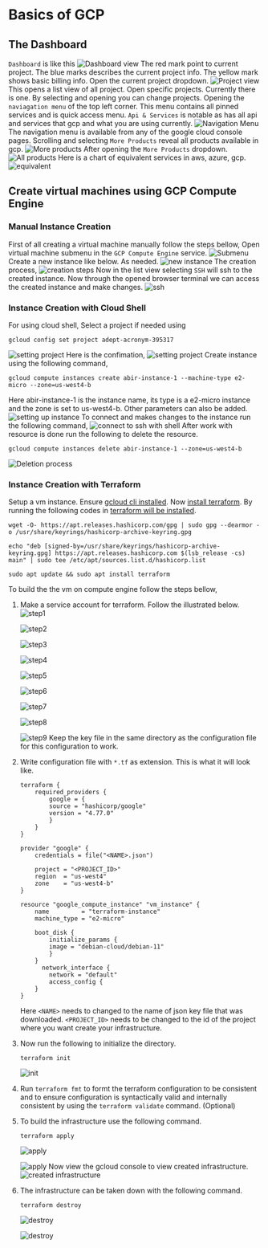 # Basics of GCP
## The Dashboard
`Dashboard` is like this
![Dashboard view](./gcp-basics-dashboard-images/dashboard-markedup.jpg)
The red mark point to current project. The blue marks describes the current project info. The yellow mark shows basic billing info.
Open the current project dropdown.
![Project view](./gcp-basics-dashboard-images/all-projects.png)
This opens a list view of all project. Open specific projects. Currently there is one. By selecting and opening you can change projects.
Opening the `naviagation menu` of the top left corner. This menu contains all pinned services and is quick access menu.
`Api & Services` is notable as has all api and services that gcp and what you are using currently.
![Navigation Menu](./gcp-basics-dashboard-images/navigation-menu.png)
The navigation menu is available from any of the google cloud console pages.
Scrolling and selecting `More Products` reveal all products available in gcp.
![More products](./gcp-basics-dashboard-images/more-products.png)
After opening the `More Products` dropdown.
![All products](./gcp-basics-dashboard-images/all-products-list.png)
Here is a chart of equivalent services in aws, azure, gcp.
![equivalent](./gcp-basics-dashboard-images/eq.png)
## Create virtual machines using GCP Compute Engine
### Manual Instance Creation
First of all creating a virtual machine manually follow the steps bellow,
Open virtual machine submenu in the `GCP Compute Engine` service.
![Submenu](./gcp-compute-engine-images/compute-engine.png)
Create a new instance like below. As needed.
![new instance](./gcp-compute-engine-images/create-vm.png)
The creation process,
![creation steps](./gcp-compute-engine-images/vm-creation.png)
Now in the list view selecting `SSH` will ssh to the created instance. Now through the opened browser terminal we can access the created instance and make changes.
![ssh](./gcp-compute-engine-images/ssh.png)
### Instance Creation with Cloud Shell
For using cloud shell, 
Select a project if needed using
```
gcloud config set project adept-acronym-395317
```
![setting project](./gcp-compute-engine-images/set-project.PNG)
Here is the confimation,
![setting project](./gcp-compute-engine-images/list-project.PNG)
Create instance using the following command,
```
gcloud compute instances create abir-instance-1 --machine-type e2-micro --zone=us-west4-b
```
Here abir-instance-1 is the instance name, its type is a e2-micro instance and the zone is set to us-west4-b. Other parameters can also be added.
![setting up instance](./gcp-compute-engine-images/create-ce-instance.PNG)
To connect and makes changes to the instance run the following command,
![connect to ssh with shell](./gcp-compute-engine-images/connect-ssh.PNG)
After work with resource is done run the following to delete the resource. 
```
gcloud compute instances delete abir-instance-1 --zone=us-west4-b
```
![Deletion process](./gcp-compute-engine-images/delete.PNG)
### Instance Creation with Terraform
Setup a vm instance. Ensure [gcloud cli installed](https://cloud.google.com/sdk/docs/install).
Now [install terraform](https://developer.hashicorp.com/terraform/tutorials/gcp-get-started/install-cli). By running the following codes in [terraform will be installed](https://developer.hashicorp.com/terraform/downloads).
```
wget -O- https://apt.releases.hashicorp.com/gpg | sudo gpg --dearmor -o /usr/share/keyrings/hashicorp-archive-keyring.gpg

echo "deb [signed-by=/usr/share/keyrings/hashicorp-archive-keyring.gpg] https://apt.releases.hashicorp.com $(lsb_release -cs) main" | sudo tee /etc/apt/sources.list.d/hashicorp.list

sudo apt update && sudo apt install terraform
```
To build the the vm on compute engine follow the steps bellow,
1. Make a service account for terraform. Follow the illustrated below.
    ![step1](./gcp-compute-engine-images/service-account.png)

    ![step2](./gcp-compute-engine-images/create-sa.png)

    ![step3](./gcp-compute-engine-images/csa-name.png)

    ![step4](./gcp-compute-engine-images/csa-role.png)

    ![step5](./gcp-compute-engine-images/csa-done.png)

    ![step6](./gcp-compute-engine-images/completion.png)

    ![step7](./gcp-compute-engine-images/create-key.png)

    ![step8](./gcp-compute-engine-images/json-key.png)

    ![step9](./gcp-compute-engine-images/download-key.png)
    Keep the key file in the same directory as the configuration file for this configuration to work.
2. Write configuration file with `*.tf` as extension. This is what it will look like.
    ```
    terraform {
        required_providers {
            google = {
            source = "hashicorp/google"
            version = "4.77.0"
            }
        }
    }

    provider "google" {
        credentials = file("<NAME>.json")

        project = "<PROJECT_ID>"
        region  = "us-west4"
        zone    = "us-west4-b"
    }

    resource "google_compute_instance" "vm_instance" {
        name         = "terraform-instance"
        machine_type = "e2-micro"

        boot_disk {
            initialize_params {
            image = "debian-cloud/debian-11"
            }
        }
          network_interface {
            network = "default"
            access_config {
        }
    }
    ```
    Here `<NAME>` needs to changed to the name of json key file that was downloaded. `<PROJECT_ID>` needs to be changed to the id of the project where you want create your infrastructure.

3. Now run the following to initialize the directory.
    ```
    terraform init
    ```
    ![init](./gcp-compute-engine-images/init.PNG)
4. Run `terraform fmt` to formt the terraform configuration to be consistent and to ensure configuration is syntactically valid and internally consistent by using the `terraform validate` command. (Optional)
5. To build the infrastructure use the following command.
    ```
    terraform apply
    ```
    ![apply](./gcp-compute-engine-images/apply1.PNG)
    
    ![apply](./gcp-compute-engine-images/apply2.PNG)
    Now view the gcloud console to view created infrastructure.
    ![created infrastructure](./gcp-compute-engine-images/terraform-instance.png)
6. The infrastructure can be taken down with the following command.
    ```
    terraform destroy
    ```
    ![destroy](./gcp-compute-engine-images/destroy1.PNG)

    ![destroy](./gcp-compute-engine-images/destroy2.PNG)